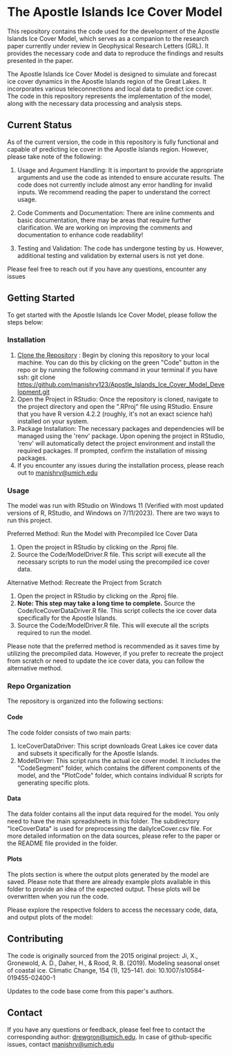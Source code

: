 # The Apostle Islands Ice Cover Model

This repository contains the code used for the development of the Apostle Islands Ice Cover Model, which serves as a companion to the research paper currently under review in Geophysical Research Letters (GRL). It provides the necessary code and data to reproduce the findings and results presented in the paper.

The Apostle Islands Ice Cover Model is designed to simulate and forecast ice cover dynamics in the Apostle Islands region of the Great Lakes. It incorporates various teleconnections and local data to predict ice cover. The code in this repository represents the implementation of the model, along with the necessary data processing and analysis steps.

## Current Status

As of the current version, the code in this repository is fully functional and capable of predicting ice cover in the Apostle Islands region. However, please take note of the following:

1. Usage and Argument Handling: It is important to provide the appropriate arguments and use the code as intended to ensure accurate results. The code does not currently include almost any error handling for invalid inputs. We recommend reading the paper to understand the correct usage.

2. Code Comments and Documentation: There are inline comments and basic documentation, there may be areas that require further clarification. We are  working on improving the comments and documentation to enhance code readability!

3. Testing and Validation: The code has undergone testing by us. However, additional testing and validation by external users is not yet done.

Please feel free to reach out if you have any questions, encounter any issues

## Getting Started
To get started with the Apostle Islands Ice Cover Model, please follow the steps below:



### Installation

1. [Clone the Repository](https://docs.github.com/en/repositories/creating-and-managing-repositories/cloning-a-repository) : Begin by cloning this repository to your local machine. You can do this by clicking on the green "Code" button in the repo or by running the following command in your terminal if you have ssh:
	git clone https://github.com/manishrv123/Apostle_Islands_Ice_Cover_Model_Development.git
2. Open the Project in RStudio: Once the repository is cloned, navigate to the project directory and open the ".RProj" file using RStudio. Ensure that you have R version 4.2.2 (roughly, it's not an exact science hah) installed on your system.
3. Package Installation: The necessary packages and dependencies will be managed using the 'renv' package. Upon opening the project in RStudio, 'renv' will automatically detect the project environment and install the required packages. If prompted, confirm the installation of missing packages.
4. If you encounter any issues during the installation process, please reach out to manishrv@umich.edu

### Usage

The model was run with RStudio on Windows 11 (Verified with most updated versions of R, RStudio, and Windows on 7/11/2023). There are two ways to run this project.

Preferred Method: Run the Model with Precompiled Ice Cover Data

1. Open the project in RStudio by clicking on the .Rproj file.
2. Source the Code/ModelDriver.R file. This script will execute all the necessary scripts to run the model using the precompiled ice cover data.

Alternative Method: Recreate the Project from Scratch

1. Open the project in RStudio by clicking on the .Rproj file.
2. ****Note: This step may take a long time to complete.**** Source the Code/IceCoverDataDriver.R file. This script collects the ice cover data specifically for the Apostle Islands.
3. Source the Code/ModelDriver.R file. This will execute all the scripts required to run the model.


Please note that the preferred method is recommended as it saves time by utilizing the precompiled data. However, if you prefer to recreate the project from scratch or need to update the ice cover data, you can follow the alternative method.

### Repo Organization

The repository is organized into the following sections:

#### Code
The code folder consists of two main parts:

1. IceCoverDataDriver: This script downloads Great Lakes ice cover data and subsets it specifically for the Apostle Islands.
2. ModelDriver: This script runs the actual ice cover model. It includes the "CodeSegment" folder, which contains the different components of the model, and the "PlotCode" folder, which contains individual R scripts for generating specific plots.
#### Data
The data folder contains all the input data required for the model. You only need to have the main spreadsheets in this folder. The subdirectory "IceCoverData" is used for preprocessing the dailyIceCover.csv file. For more detailed information on the data sources, please refer to the paper or the README file provided in the folder.

#### Plots
The plots section is where the output plots generated by the model are saved. Please note that there are already example plots available in this folder to provide an idea of the expected output. These plots will be overwritten when you run the code.

Please explore the respective folders to access the necessary code, data, and output plots of the model:

## Contributing

The code is originally sourced from the 2015 original project: Ji, X., Gronewold, A. D., Daher, H., & Rood, R. B. (2019). Modeling seasonal onset of coastal ice. Climatic Change, 154 (1), 125–141. doi: 10.1007/s10584-019455-02400-1

Updates to the code base come from this paper's authors.

## Contact

If you have any questions or feedback, please feel free to contact the corresponding author: drewgron@umich.edu. In case of github-specific issues, contact manishrv@umich.edu
